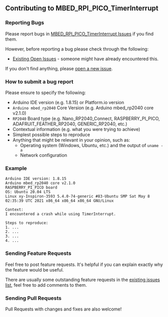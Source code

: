 ## Contributing to MBED_RPI_PICO_TimerInterrupt

### Reporting Bugs

Please report bugs in [MBED_RPI_PICO_TimerInterrupt Issues](https://github.com/khoih-prog/MBED_RPI_PICO_TimerInterrupt/issues) if you find them.

However, before reporting a bug please check through the following:

* [Existing Open Issues](https://github.com/khoih-prog/MBED_RPI_PICO_TimerInterrupt/issues) - someone might have already encountered this.

If you don't find anything, please [open a new issue](https://github.com/khoih-prog/MBED_RPI_PICO_TimerInterrupt/issues/new).

### How to submit a bug report

Please ensure to specify the following:

* Arduino IDE version (e.g. 1.8.15) or Platform.io version
* `Arduino mbed_rp2040` Core Version (e.g. Arduino mbed_rp2040 core v2.1.0)
* `RP2040` Board type (e.g. Nano_RP2040_Connect, RASPBERRY_PI_PICO, ADAFRUIT_FEATHER_RP2040, GENERIC_RP2040, etc.)
* Contextual information (e.g. what you were trying to achieve)
* Simplest possible steps to reproduce
* Anything that might be relevant in your opinion, such as:
  * Operating system (Windows, Ubuntu, etc.) and the output of `uname -a`
  * Network configuration


### Example

```
Arduino IDE version: 1.8.15
Arduino mbed_rp2040 core v2.1.0
RASPBERRY_PI_PICO board
OS: Ubuntu 20.04 LTS
Linux xy-Inspiron-3593 5.4.0-74-generic #83-Ubuntu SMP Sat May 8 02:35:39 UTC 2021 x86_64 x86_64 x86_64 GNU/Linux

Context:
I encountered a crash while using TimerInterrupt.

Steps to reproduce:
1. ...
2. ...
3. ...
4. ...
```

### Sending Feature Requests

Feel free to post feature requests. It's helpful if you can explain exactly why the feature would be useful.

There are usually some outstanding feature requests in the [existing issues list](https://github.com/khoih-prog/MBED_RPI_PICO_TimerInterrupt/issues?q=is%3Aopen+is%3Aissue+label%3Aenhancement), feel free to add comments to them.

### Sending Pull Requests

Pull Requests with changes and fixes are also welcome!
